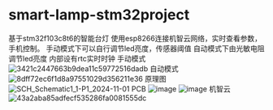 # smart-lamp-stm32project
基于stm32f103c8t6的智能台灯
使用esp8266连接机智云网络，实时查看参数，手机控制。
手动模式下可以自行调节led亮度，传感器阈值
自动模式下由光敏电阻调节led亮度
内部设有rtc实时时钟
手动模式
![3421c2447663b9dea11c59772516dadb](https://github.com/user-attachments/assets/85a033d5-f37c-4d5b-a6dc-450219880750)
自动模式
![8dff72ec6f1d8a97551029d356211e36](https://github.com/user-attachments/assets/b2cbd064-4ec0-4309-a009-0e663229c24e)
原理图
![SCH_Schematic1_1-P1_2024-11-01](https://github.com/user-attachments/assets/1ec9c102-626b-4aec-8371-7dfe2947b0c6)
PCB
![image](https://github.com/user-attachments/assets/f3151a7f-28ef-4446-b213-35bc195f19ab)
![image](https://github.com/user-attachments/assets/6f71cf4b-6f77-4b2d-8092-1ed3a8b7eaea)
机智云
![43a2aba85adfecf535286fa0081555dc](https://github.com/user-attachments/assets/df319c56-738e-43e8-af10-a26a63019e1d)
